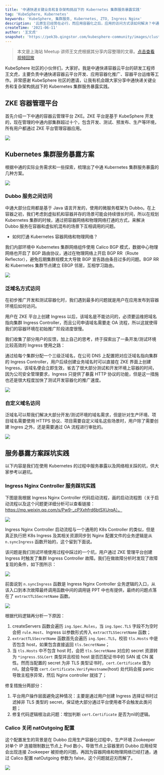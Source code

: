 ```yaml
---
title: '中通快递关键业务和复杂架构挑战下的 Kubernetes 集群服务暴露实践'
tag: 'KubeSphere, Kubernetes'
keywords: 'KubeSphere, 集群服务, Kubernetes, ZTO, Ingress Nginx'
description: '云原生已经势在必行，而应用容器化之后，应用的访问方式该如何解决？中通快递通过打通容器和物理网段以及 Ingress 解决了这一难题，以及当前的其他各种复杂场景问题。'
createTime: '2021-06-11'
author: '王文虎'
snapshot: 'https://pek3b.qingstor.com/kubesphere-community/images/cluster-zhongtong.jpeg'
---
```


> 本文是上海站 Meetup 讲师王文虎根据其分享内容整理的文章。[点击查看视频回放](https://kubesphere.com.cn/live/zhongtong-shanghai/)

KubeSphere 社区的小伙伴们，大家好。我是中通快递容器云平台的研发工程师王文虎，主要负责中通快递容器云平台开发、应用容器化推广、容器平台运维等工作。非常感谢 KubeSphere 社区的邀请，让我有机会跟大家分享中通快递关键业务和复杂架构挑战下的 Kubernetes 集群服务暴露实践。

## ZKE 容器管理平台

首先介绍一下中通的容器云管理平台 ZKE。ZKE 平台是基于 KubeSphere 开发的，现在管理的中通内部集群超过十个，包含开发、测试、预发布、生产等环境，所有用户都通过 ZKE 平台管理容器应用。

![](https://pek3b.qingstor.com/kubesphere-community/images/ZKE.png)

## Kubernetes 集群服务暴露方案

根据中通的实际业务需求和一些探索，梳理出了中通 Kubernetes 集群服务暴露的几种方案。

![](https://pek3b.qingstor.com/kubesphere-community/images/暴露方案.png)

### Dubbo 服务之间访问

中通大部分应用都是基于 Java 语言开发的，使用的微服务框架为 Dubbo。在上容器之初，我们考虑到虚拟机和容器并存的场景可能会持续很长时间，所以在规划 Kubernetes 集群的时候，通过把容器网络和物理网络打通的方式，来解决 Dubbo 服务在容器和虚拟机混布的场景下互相调用的问题。

- 如何打通 Kubernetes 容器网络和物理网络？

我们内部环境中 Kubernetes 集群网络组件使用 Calico BGP 模式，数据中心物理网络也开启了 BGP 路由协议，通过在物理网络上开启 BGP RR（Route Reflector），避免后期集群规模太大导致 BGP 宣告路由条目过多的问题。BGP RR 和 Kubernetes 集群节点建立 EBGP 邻居，互相学习路由。

![](https://pek3b.qingstor.com/kubesphere-community/images/暴露方案-2.png)

### 泛域名方式访问

在初步推广开发和测试容器化时，我们遇到最多的问题就是用户在应用发布到容器环境后如何访问。

用户在 ZKE 平台上创建 Ingress 以后，该域名是不能访问的，必须要运维把域名指向集群 Ingress Controller，而且公司申请域名需要走 OA 流程，所以这就使得我们的容器环境在初始推广阶段进度很慢。

我们收集了部分用户的反馈，加上自己的思考，终于探索出了一条开发/测试环境比较高效的 Ingress 使用之路：

通过给每个集群分配一个三级泛域名，在公司 DNS 上配置把对应泛域名指向集群的 Ingress Controller，用户后续创建业务域名时可以直接在 ZKE 界面上创建 Ingress，该域名便会立即生效，省去了很大部分测试和开发环境上容器的时间，因为公司安全管理要求，Ingress 只提供了暴露 HTTP 协议的功能，但是这一措施也还是很大程度加快了测试开发容器化的推广速度。

![](https://pek3b.qingstor.com/kubesphere-community/images/暴露方案-3.png)

### 自定义域名访问

泛域名可以帮我们解决大部分开发/测试环境的域名需求，但是针对生产环境、项目域名需要使用 HTTPS 协议、项目需要自定义域名这些场景时，用户除了需要创建 Ingres 之外，还是需要通过 OA 流程进行审批的。

![](https://pek3b.qingstor.com/kubesphere-community/images/暴露方案-4.png)

## 服务暴露方案踩坑实践

以下内容是我们在使用 Kubernetes 的过程中服务暴露以及网络相关踩的坑，供大家参考以避坑。


### Ingress Nginx Controller 服务踩坑实践

下图是我根据 Ingress Nginx Controller 代码启动流程，画的启动流程图（关于启动流程以及这个问题更详细分析可以查看链接： https://mp.weixin.qq.com/s/Pw9-_cPXxhfrd6btSXUrqA）。

![](https://pek3b.qingstor.com/kubesphere-community/images/ingress-nginx-启动流程.png)

Ingress Nginx Controller 启动流程与一个通用的 K8s Controller 的类似，但是真正执行把 K8s Ingress 及其相关资源同步到 Nginx 配置文件的业务逻辑是从 `n.syncIngress` 函数开始的，这个留到下面说。

该问题是我们测试环境使用过程中踩过的一个坑，用户通过 ZKE 管理平台创建 Ingress 时触发了集群 Ingress Controller 故障。我们在做故障分析时发现了故障复现的条件，如下图所示：

![](https://pek3b.qingstor.com/kubesphere-community/images/踩坑实践-1.png)

前面说到 `n.syncIngress` 函数是 Ingress Nginx Controller 业务逻辑的入口，从该入口到本次故障最终调用函数中间的调用链 PPT 中也有提供，最终的问题点落在了 `extractTLSSecretName` 函数。

![](https://pek3b.qingstor.com/kubesphere-community/images/踩坑实践-2.png)

根据代码逻辑再分析一下原因：

1. createServers 函数会遍历 `ing.Spec.Rules`，当 `ing.Spec.TLS` 字段不为空时会把 `rule.Host`、Ingress 以参数形式传入 `extractTLSSecretName` 函数；
2. `extractTLSSecretName` 函数首先会遍历 `ing.Spec.TLS`，校验 `tls.Hosts` 中是否包含 host，如果包含直接返回 `tls.SecretName`；
3. 当 `tls.Hosts` 中不包含 host 时，会把 `tls.SecretName` 对应的 secret 资源转为 `*ingress.SSLCert` 类型并且校验 host 是否匹配证书中的 SAN 或 CN 属性。然而当配置的 secret 为非 TLS 类型证书时，`cert.Certificate` 值为 nil，就会导致 `cert.Certificate.VerifyHostname`(host) 处代码会报 panic 导致主程序异常，然后 Nginx controller 就挂了；

修复措施分两部分：

1. 平台用户操作层面避免这种情况：主要是通过用户创建 Ingress 选择证书时过滤掉非 TLS 类型的 secret，保证绝大部分通过平台使用者不会触发此类问题；
2. 修复代码逻辑根治此问题：增加判断 `cert.Certificate` 是否为nil的逻辑。
 
### Calico 关闭 natOutgoing 配置

这个配置发生的背景是在 Dubbo 应用生产容器化过程中，生产环境 Zookeeper 对单个 IP 连接限制数比节点上 Pod 数小，导致节点上容器里的 Dubbo 应用经常会出现连接 Zookeeper 被拒绝的问题。再因为容器网络和物理网络已经打通，通过 Calico 配置 natOutgoing 参数为  false，这个问题就迎刃而解了。

![](https://pek3b.qingstor.com/kubesphere-community/images/踩坑实践-3.png)
